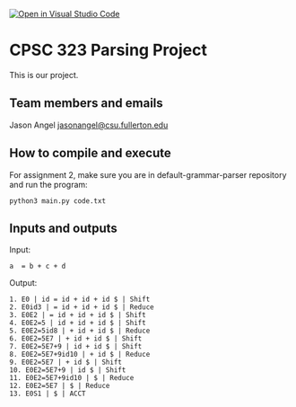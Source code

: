 [![Open in Visual Studio Code](https://classroom.github.com/assets/open-in-vscode-c66648af7eb3fe8bc4f294546bfd86ef473780cde1dea487d3c4ff354943c9ae.svg)](https://classroom.github.com/online_ide?assignment_repo_id=7858737&assignment_repo_type=AssignmentRepo)
# CPSC 323 Parsing Project

This is our project.

## Team members and emails

Jason Angel jasonangel@csu.fullerton.edu

## How to compile and execute
For assignment 2, make sure you are in  default-grammar-parser repository and run the program:
```
python3 main.py code.txt 
```

## Inputs and outputs
Input:
```
a  = b + c + d
```

Output:
```
1. E0 | id = id + id + id $ | Shift
2. E0id3 | = id + id + id $ | Reduce
3. E0E2 | = id + id + id $ | Shift
4. E0E2=5 | id + id + id $ | Shift
5. E0E2=5id8 | + id + id $ | Reduce
6. E0E2=5E7 | + id + id $ | Shift
7. E0E2=5E7+9 | id + id $ | Shift
8. E0E2=5E7+9id10 | + id $ | Reduce
9. E0E2=5E7 | + id $ | Shift
10. E0E2=5E7+9 | id $ | Shift
11. E0E2=5E7+9id10 | $ | Reduce
12. E0E2=5E7 | $ | Reduce
13. E0S1 | $ | ACCT
```
